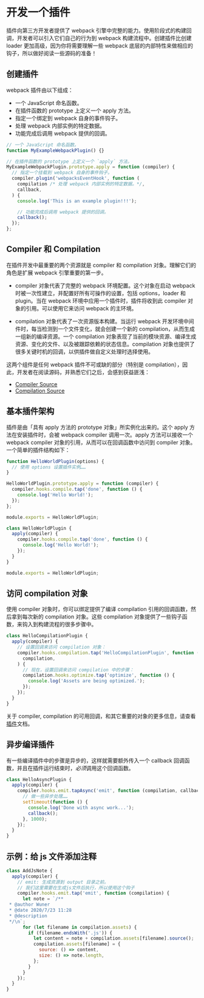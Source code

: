 # 开发一个插件

插件向第三方开发者提供了 webpack 引擎中完整的能力。使用阶段式的构建回调，开发者可以引入它们自己的行为到 webpack 构建流程中。创建插件比创建 loader 更加高级，因为你将需要理解一些 webpack 底层的内部特性来做相应的钩子，所以做好阅读一些源码的准备！

## 创建插件

webpack 插件由以下组成：

- 一个 JavaScript 命名函数。
- 在插件函数的 prototype 上定义一个 apply 方法。
- 指定一个绑定到 webpack 自身的事件钩子。
- 处理 webpack 内部实例的特定数据。
- 功能完成后调用 webpack 提供的回调。

```javascript
// 一个 JavaScript 命名函数。
function MyExampleWebpackPlugin() {}

// 在插件函数的 prototype 上定义一个 `apply` 方法。
MyExampleWebpackPlugin.prototype.apply = function (compiler) {
  // 指定一个挂载到 webpack 自身的事件钩子。
  compiler.plugin('webpacksEventHook', function (
    compilation /* 处理 webpack 内部实例的特定数据。*/,
    callback,
  ) {
    console.log('This is an example plugin!!!');

    // 功能完成后调用 webpack 提供的回调。
    callback();
  });
};
```

## Compiler 和 Compilation

在插件开发中最重要的两个资源就是 compiler 和 compilation 对象。理解它们的角色是扩展 webpack 引擎重要的第一步。

- compiler 对象代表了完整的 webpack 环境配置。这个对象在启动 webpack 时被一次性建立，并配置好所有可操作的设置，包括 options，loader 和 plugin。当在 webpack 环境中应用一个插件时，插件将收到此 compiler 对象的引用。可以使用它来访问 webpack 的主环境。

- compilation 对象代表了一次资源版本构建。当运行 webpack 开发环境中间件时，每当检测到一个文件变化，就会创建一个新的 compilation，从而生成一组新的编译资源。一个 compilation 对象表现了当前的模块资源、编译生成资源、变化的文件、以及被跟踪依赖的状态信息。compilation 对象也提供了很多关键时机的回调，以供插件做自定义处理时选择使用。

这两个组件是任何 webpack 插件不可或缺的部分（特别是 compilation），因此，开发者在阅读源码，并熟悉它们之后，会感到获益匪浅：

- [Compiler Source](https://github.com/webpack/webpack/blob/master/lib/Compiler.js)
- [Compilation Source](https://github.com/webpack/webpack/blob/master/lib/Compilation.js)

## 基本插件架构

插件是由「具有 apply 方法的 prototype 对象」所实例化出来的。这个 apply 方法在安装插件时，会被 webpack compiler 调用一次。apply 方法可以接收一个 webpack compiler 对象的引用，从而可以在回调函数中访问到 compiler 对象。一个简单的插件结构如下：

```javascript
function HelloWorldPlugin(options) {
  // 使用 options 设置插件实例……
}

HelloWorldPlugin.prototype.apply = function (compiler) {
  compiler.hooks.compile.tap('done', function () {
    console.log('Hello World!');
  });
};

module.exports = HelloWorldPlugin;
```

```javascript
class HelloWorldPlugin {
  apply(compiler) {
    compiler.hooks.compile.tap('done', function () {
      console.log('Hello World!');
    });
  }
}

module.exports = HelloWorldPlugin;
```

## 访问 compilation 对象

使用 compiler 对象时，你可以绑定提供了编译 compilation 引用的回调函数，然后拿到每次新的 compilation 对象。这些 compilation 对象提供了一些钩子函数，来钩入到构建流程的很多步骤中。

```javascript
class HelloCompilationPlugin {
  apply(compiler) {
    // 设置回调来访问 compilation 对象：
    compiler.hooks.compilation.tap('HelloCompilationPlugin', function (
      compilation,
    ) {
      // 现在，设置回调来访问 compilation 中的步骤：
      compilation.hooks.optimize.tap('optimize', function () {
        console.log('Assets are being optimized.');
      });
    });
  }
}
```

关于 compiler, compilation 的可用回调，和其它重要的对象的更多信息，请查看[插件](https://www.webpackjs.com/api/plugins/)文档。

## 异步编译插件

有一些编译插件中的步骤是异步的，这样就需要额外传入一个 callback 回调函数，并且在插件运行结束时，*必须*调用这个回调函数。

```javascript
class HelloAsyncPlugin {
  apply(compiler) {
    compiler.hooks.emit.tapAsync('emit', function (compilation, callback) {
      // 做一些异步处理……
      setTimeout(function () {
        console.log('Done with async work...');
        callback();
      }, 1000);
    });
  }
}
```

## 示例：给 js 文件添加注释

```javascript
class AddJsNote {
  apply(compiler) {
    // emit: 生成资源到 output 目录之前。
    // 我们这里需要在生成js文件后执行，所以使用这个钩子
    compiler.hooks.emit.tap('emit', function (compilation) {
      let note = `/**
 * @author Wuner
 * @date 2020/7/23 11:28
 * @description
 */\n`;
      for (let filename in compilation.assets) {
        if (filename.endsWith('.js')) {
          let content = note + compilation.assets[filename].source();
          compilation.assets[filename] = {
            source: () => content,
            size: () => note.length,
          };
        }
      }
    });
  }
}
```
